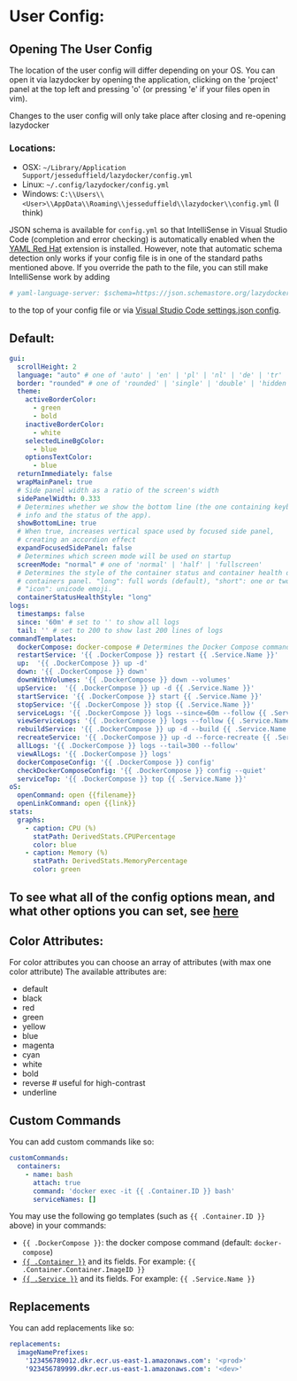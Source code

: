 # User Config:

## Opening The User Config

The location of the user config will differ depending on your OS. You can open it via lazydocker by opening the application, clicking on the 'project' panel at the top left and pressing 'o' (or pressing 'e' if your files open in vim).

Changes to the user config will only take place after closing and re-opening lazydocker

### Locations:

- OSX: `~/Library/Application Support/jesseduffield/lazydocker/config.yml`
- Linux: `~/.config/lazydocker/config.yml`
- Windows: `C:\\Users\\<User>\\AppData\\Roaming\\jesseduffield\\lazydocker\\config.yml` (I think)

JSON schema is available for `config.yml` so that IntelliSense in Visual Studio Code
(completion and error checking) is automatically enabled when the [YAML Red Hat][yaml]
extension is installed. However, note that automatic schema detection only works
if your config file is in one of the standard paths mentioned above. If you
override the path to the file, you can still make IntelliSense work by adding

```yaml
# yaml-language-server: $schema=https://json.schemastore.org/lazydocker.json
```

to the top of your config file or via [Visual Studio Code settings.json config][settings].

[yaml]: https://marketplace.visualstudio.com/items?itemName=redhat.vscode-yaml
[settings]: https://github.com/redhat-developer/vscode-yaml#associating-a-schema-to-a-glob-pattern-via-yamlschemas

## Default:

```yml
gui:
  scrollHeight: 2
  language: "auto" # one of 'auto' | 'en' | 'pl' | 'nl' | 'de' | 'tr'
  border: "rounded" # one of 'rounded' | 'single' | 'double' | 'hidden'
  theme:
    activeBorderColor:
      - green
      - bold
    inactiveBorderColor:
      - white
    selectedLineBgColor:
      - blue
    optionsTextColor:
      - blue
  returnImmediately: false
  wrapMainPanel: true
  # Side panel width as a ratio of the screen's width
  sidePanelWidth: 0.333
  # Determines whether we show the bottom line (the one containing keybinding
  # info and the status of the app).
  showBottomLine: true
  # When true, increases vertical space used by focused side panel,
  # creating an accordion effect
  expandFocusedSidePanel: false
  # Determines which screen mode will be used on startup
  screenMode: "normal" # one of 'normal' | 'half' | 'fullscreen'
  # Determines the style of the container status and container health display in the
  # containers panel. "long": full words (default), "short": one or two characters,
  # "icon": unicode emoji.
  containerStatusHealthStyle: "long"
logs:
  timestamps: false
  since: '60m' # set to '' to show all logs
  tail: '' # set to 200 to show last 200 lines of logs
commandTemplates:
  dockerCompose: docker-compose # Determines the Docker Compose command to run, referred to as .DockerCompose in commandTemplates
  restartService: '{{ .DockerCompose }} restart {{ .Service.Name }}'
  up:  '{{ .DockerCompose }} up -d'
  down: '{{ .DockerCompose }} down'
  downWithVolumes: '{{ .DockerCompose }} down --volumes'
  upService:  '{{ .DockerCompose }} up -d {{ .Service.Name }}'
  startService: '{{ .DockerCompose }} start {{ .Service.Name }}'
  stopService: '{{ .DockerCompose }} stop {{ .Service.Name }}'
  serviceLogs: '{{ .DockerCompose }} logs --since=60m --follow {{ .Service.Name }}'
  viewServiceLogs: '{{ .DockerCompose }} logs --follow {{ .Service.Name }}'
  rebuildService: '{{ .DockerCompose }} up -d --build {{ .Service.Name }}'
  recreateService: '{{ .DockerCompose }} up -d --force-recreate {{ .Service.Name }}'
  allLogs: '{{ .DockerCompose }} logs --tail=300 --follow'
  viewAlLogs: '{{ .DockerCompose }} logs'
  dockerComposeConfig: '{{ .DockerCompose }} config'
  checkDockerComposeConfig: '{{ .DockerCompose }} config --quiet'
  serviceTop: '{{ .DockerCompose }} top {{ .Service.Name }}'
oS:
  openCommand: open {{filename}}
  openLinkCommand: open {{link}}
stats:
  graphs:
    - caption: CPU (%)
      statPath: DerivedStats.CPUPercentage
      color: blue
    - caption: Memory (%)
      statPath: DerivedStats.MemoryPercentage
      color: green
```

## To see what all of the config options mean, and what other options you can set, see [here](https://godoc.org/github.com/jesseduffield/lazydocker/pkg/config)

## Color Attributes:

For color attributes you can choose an array of attributes (with max one color attribute)
The available attributes are:

- default
- black
- red
- green
- yellow
- blue
- magenta
- cyan
- white
- bold
- reverse # useful for high-contrast
- underline

## Custom Commands

You can add custom commands like so:

```yaml
customCommands:
  containers:
    - name: bash
      attach: true
      command: 'docker exec -it {{ .Container.ID }} bash'
      serviceNames: []
```

You may use the following go templates (such as `{{ .Container.ID }}` above) in your commands:
- `{{ .DockerCompose }}`: the docker compose command (default: `docker-compose`)
- [`{{ .Container }}`](https://pkg.go.dev/github.com/jesseduffield/lazydocker@v0.20.0/pkg/commands#Container) and its fields. For example: `{{ .Container.Container.ImageID }}`
- [`{{ .Service }}`](https://pkg.go.dev/github.com/jesseduffield/lazydocker@v0.20.0/pkg/commands#Service) and its fields. For example: `{{ .Service.Name }}`

## Replacements

You can add replacements like so:

```yaml
replacements:
  imageNamePrefixes:
    '123456789012.dkr.ecr.us-east-1.amazonaws.com': '<prod>'
    '923456789999.dkr.ecr.us-east-1.amazonaws.com': '<dev>'
```
